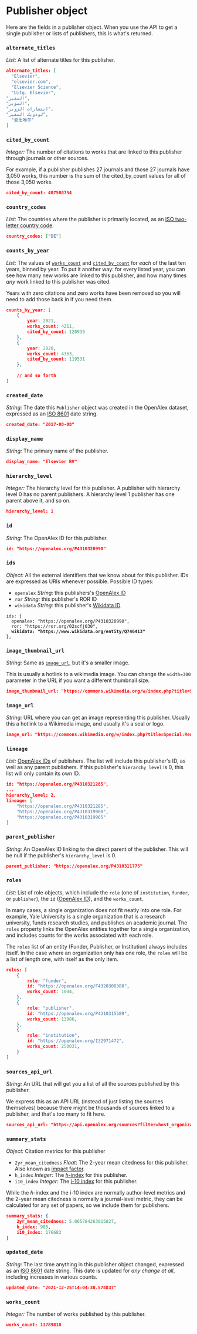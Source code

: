 # Publisher object

Here are the fields in a publisher object. When you use the API to get a single publisher or lists of publishers, this is what's returned.

### `alternate_titles`

_List:_ A list of alternate titles for this publisher.

```json
alternate_titles: [
  "Elsevier",
  "elsevier.com",
  "Elsevier Science",
  "Uitg. Elsevier",
"السفیر",  
"السویر",  
"انتشارات الزویر",  
"لودویک السفیر",  
  "爱思唯尔"
]
```

### `cited_by_count`

_Integer:_ The number of citations to works that are linked to this publisher through journals or other sources.

For example, if a publisher publishes 27 journals and those 27 journals have 3,050 works, this number is the sum of the cited\_by\_count values for all of those 3,050 works.&#x20;

```json
cited_by_count: 407508754
```

### `country_codes`

_List:_ The countries where the publisher is primarily located, as an [ISO two-letter country code](https://en.wikipedia.org/wiki/ISO\_3166-1\_alpha-2).

```json
country_codes: ["DE"]
```

### `counts_by_year`

_List:_ The values of [`works_count`](publisher-object.md#works\_count) and [`cited_by_count`](publisher-object.md#cited\_by\_count) for _each_ of the last ten years, binned by year. To put it another way: for every listed year, you can see how many new works are linked to this publisher, and how many times _any_ work linked to this publisher was cited.

Years with zero citations and zero works have been removed so you will need to add those back in if you need them.

```json
counts_by_year: [
    {
        year: 2021,
        works_count: 4211,
        cited_by_count: 120939
    },
    {
        year: 2020,
        works_count: 4363,
        cited_by_count: 119531
    },
    
    // and so forth
]
```

### `created_date`

_String:_ The date this `Publisher` object was created in the OpenAlex dataset, expressed as an [ISO 8601](https://en.wikipedia.org/wiki/ISO\_8601) date string.&#x20;

```json
created_date: "2017-08-08"
```

### `display_name`

_String:_ The primary name of the publisher.

```json
display_name: "Elsevier BV"
```

### `hierarchy_level`

_Integer:_ The hierarchy level for this publisher. A publisher with hierarchy level 0 has no parent publishers. A hierarchy level 1 publisher has one parent above it, and so on.

```json
hierarchy_level: 1
```

### `id`

_String:_ The OpenAlex ID for this publisher.

```json
id: "https://openalex.org/P4310320990"
```

### `ids`

_Object:_ All the external identifiers that we know about for this publisher. IDs are expressed as URIs whenever possible. Possible ID types:

* `openalex` _String:_ this publishers's [OpenAlex ID](../../how-to-use-the-api/get-single-entities/#the-openalex-id)
* `ror` _String:_ this publisher's ROR ID
* `wikidata` _String:_ this publisher's [Wikidata ID](https://www.wikidata.org/wiki/Wikidata:Identifiers)

<pre class="language-json"><code class="lang-json">ids: {
  openalex: "https://openalex.org/P4310320990",
  ror: "https://ror.org/02scfj030",
<strong>  wikidata: "https://www.wikidata.org/entity/Q746413"
</strong>},
</code></pre>

### `image_thumbnail_url`

_String:_ Same as [`image_url`](publisher-object.md#image\_url-1), but it's a smaller image.

This is usually a hotlink to a wikimedia image. You can change the `width=300` parameter in the URL if you want a different thumbnail size.

```json
image_thumbnail_url: "https://commons.wikimedia.org/w/index.php?title=Special:Redirect/file/MIT%20Press%20logo.svg&width=300"
```

### `image_url`

_String:_ URL where you can get an image representing this publisher. Usually this a hotlink to a Wikimedia image, and usually it's a seal or logo.

```json
image_url: "https://commons.wikimedia.org/w/index.php?title=Special:Redirect/file/MIT%20Press%20logo.svg"
```

### `lineage`

_List:_ [OpenAlex IDs](../../../how-to-use-the-api/get-single-entities/#the-openalex-id) of publishers. The list will include this publisher's ID, as well as any parent publishers. If this publisher's `hierarchy_level` is 0, this list will only contain its own ID.

```json
id: "https://openalex.org/P4310321285",
...
hierarchy_level: 2,
lineage: [
    "https://openalex.org/P4310321285",
    "https://openalex.org/P4310319900",
    "https://openalex.org/P4310319965"
]
```

### `parent_publisher`

_String:_ An OpenAlex ID linking to the direct parent of the publisher. This will be null if the publisher's `hierarchy_level` is 0.

```json
parent_publisher: "https://openalex.org/P4310311775"
```

### `roles`

_List:_ List of role objects, which include the `role` (one of `institution`, `funder`, or `publisher`), the `id` ([OpenAlex ID](../../how-to-use-the-api/get-single-entities/#the-openalex-id)), and the `works_count`.

In many cases, a single organization does not fit neatly into one role. For example, Yale University is a single organization that is a research university, funds research studies, and publishes an academic journal. The `roles` property links the OpenAlex entities together for a single organization, and includes counts for the works associated with each role.

The `roles` list of an entity (Funder, Publisher, or Institution) always includes itself. In the case where an organization only has one role, the `roles` will be a list of length one, with itself as the only item.

```json
roles: [
    {
        role: "funder",
        id: "https://openalex.org/F4320308380",
        works_count: 1004,
    },
    {
        role: "publisher",
        id: "https://openalex.org/P4310315589",
        works_count: 13986,
    },
    {
        role: "institution",
        id: "https://openalex.org/I32971472",
        works_count: 250031,
    }
]
```

### `sources_api_url`

_String:_ An URL that will get you a list of all the sources published by this publisher.

We express this as an API URL (instead of just listing the sources themselves) because there might be thousands of sources linked to a publisher, and that's too many to fit here.

```json
sources_api_url: "https://api.openalex.org/sources?filter=host_organization.id:P4310319965"
```

### `summary_stats`

_Object:_ Citation metrics for this publisher

* `2yr_mean_citedness` _Float_: The 2-year mean citedness for this publisher. Also known as [impact factor](https://en.wikipedia.org/wiki/Impact_factor).
* `h_index` _Integer_: The [_h_-index](https://en.wikipedia.org/wiki/H-index) for this publisher.
* `i10_index` _Integer_: The [i-10 index](https://en.wikipedia.org/wiki/Author-level_metrics#i-10-index) for this publisher.

While the _h_-index and the i-10 index are normally author-level metrics and the 2-year mean citedness is normally a journal-level metric, they can be calculated for any set of papers, so we include them for publishers.

```json
summary_stats: {
    2yr_mean_citedness: 5.065784263815827,
    h_index: 985,
    i10_index: 176682
}
```

### `updated_date`

_String:_ The last time anything in this publisher object changed, expressed as an [ISO 8601](https://en.wikipedia.org/wiki/ISO\_8601) date string. This date is updated for _any change at all_, including increases in various counts.

```json
updated_date: "2021-12-25T14:04:30.578837"
```

### `works_count`

_Integer:_ The number of works published by this publisher.

```json
works_count: 13789818
```
